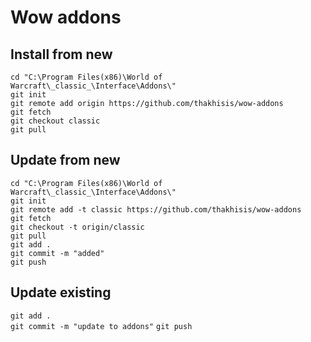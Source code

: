  # Wow addons

## Install from new
`cd "C:\Program Files(x86)\World of Warcraft\_classic_\Interface\Addons\"`  
`git init`  
`git remote add origin https://github.com/thakhisis/wow-addons`  
`git fetch`  
`git checkout classic`  
`git pull`  

## Update from new
`cd "C:\Program Files(x86)\World of Warcraft\_classic_\Interface\Addons\"`  
`git init`  
`git remote add -t classic https://github.com/thakhisis/wow-addons`  
`git fetch`  
`git checkout -t origin/classic`  
`git pull`  
`git add .`  
`git commit -m "added"`  
`git push`

## Update existing
`git add .`  
`git commit -m "update to addons"`
`git push`
